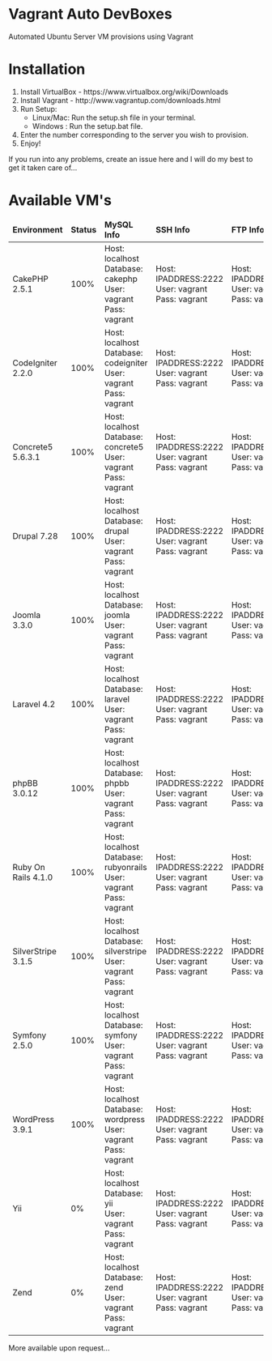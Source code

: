 Vagrant Auto DevBoxes
===============

Automated Ubuntu Server VM provisions using Vagrant

<h1>Installation</h1>
<ol>
    <li>Install VirtualBox - https://www.virtualbox.org/wiki/Downloads</li>
    <li>Install Vagrant - http://www.vagrantup.com/downloads.html</li>
    <li>Run Setup:
        <ul>
            <li>Linux/Mac: Run the setup.sh file in your terminal.</li>
            <li>Windows  : Run the setup.bat file.</li>
        </ul>
    </li>
    <li>Enter the number corresponding to the server you wish to provision.</li>
    <li>Enjoy!</li>
</ol>

<p>If you run into any problems, create an issue here and I will do my best to get it taken care of...</p>

<h1>Available VM's</h1>

<table>
    <thead>
        <td><b>Environment</b></td>
        <td><b>Status</b></td>
        <td><b>MySQL Info</b></td>
        <td><b>SSH Info</b></td>
        <td><b>FTP Info</b></td>
    </thead>
    <tr>
        <td>CakePHP 2.5.1</td>
        <td>100%</td>
        <td>Host: localhost <br />Database: cakephp <br />User: vagrant <br />Pass: vagrant</td>
        <td>Host: IPADDRESS:2222 <br />User: vagrant <br />Pass: vagrant</td>
        <td>Host: IPADDRESS:21 <br />User: vagrant <br />Pass: vagrant</td>
    </tr>
    <tr>
        <td>CodeIgniter 2.2.0</td>
        <td>100%</td>
        <td>Host: localhost <br />Database: codeigniter <br />User: vagrant <br />Pass: vagrant</td>
        <td>Host: IPADDRESS:2222 <br />User: vagrant <br />Pass: vagrant</td>
        <td>Host: IPADDRESS:21 <br />User: vagrant <br />Pass: vagrant</td>
    </tr>
    <tr>
        <td>Concrete5 5.6.3.1</td>
        <td>100%</td>
        <td>Host: localhost <br />Database: concrete5 <br />User: vagrant <br />Pass: vagrant</td>
        <td>Host: IPADDRESS:2222 <br />User: vagrant <br />Pass: vagrant</td>
        <td>Host: IPADDRESS:21 <br />User: vagrant <br />Pass: vagrant</td>
    </tr>
    <tr>
        <td>Drupal 7.28</td>
        <td>100%</td>
        <td>Host: localhost <br />Database: drupal <br />User: vagrant <br />Pass: vagrant</td>
        <td>Host: IPADDRESS:2222 <br />User: vagrant <br />Pass: vagrant</td>
        <td>Host: IPADDRESS:21 <br />User: vagrant <br />Pass: vagrant</td>
    </tr>
    <tr>
        <td>Joomla 3.3.0</td>
        <td>100%</td>
        <td>Host: localhost <br />Database: joomla <br />User: vagrant <br />Pass: vagrant</td>
        <td>Host: IPADDRESS:2222 <br />User: vagrant <br />Pass: vagrant</td>
        <td>Host: IPADDRESS:21 <br />User: vagrant <br />Pass: vagrant</td>
    </tr>
    <tr>
        <td>Laravel 4.2</td>
        <td>100%</td>
        <td>Host: localhost <br />Database: laravel <br />User: vagrant <br />Pass: vagrant</td>
        <td>Host: IPADDRESS:2222 <br />User: vagrant <br />Pass: vagrant</td>
        <td>Host: IPADDRESS:21 <br />User: vagrant <br />Pass: vagrant</td>
    </tr>
    <tr>
        <td>phpBB 3.0.12</td>
        <td>100%</td>
        <td>Host: localhost <br />Database: phpbb <br />User: vagrant <br />Pass: vagrant</td>
        <td>Host: IPADDRESS:2222 <br />User: vagrant <br />Pass: vagrant</td>
        <td>Host: IPADDRESS:21 <br />User: vagrant <br />Pass: vagrant</td>
    </tr>
    <tr>
        <td>Ruby On Rails 4.1.0</td>
        <td>100%</td>
        <td>Host: localhost <br />Database: rubyonrails <br />User: vagrant <br />Pass: vagrant</td>
        <td>Host: IPADDRESS:2222 <br />User: vagrant <br />Pass: vagrant</td>
        <td>Host: IPADDRESS:21 <br />User: vagrant <br />Pass: vagrant</td>
    </tr>
    <tr>
        <td>SilverStripe 3.1.5</td>
        <td>100%</td>
        <td>Host: localhost <br />Database: silverstripe <br />User: vagrant <br />Pass: vagrant</td>
        <td>Host: IPADDRESS:2222 <br />User: vagrant <br />Pass: vagrant</td>
        <td>Host: IPADDRESS:21 <br />User: vagrant <br />Pass: vagrant</td>
    </tr>
    <tr>
        <td>Symfony 2.5.0</td>
        <td>100%</td>
        <td>Host: localhost <br />Database: symfony <br />User: vagrant <br />Pass: vagrant</td>
        <td>Host: IPADDRESS:2222 <br />User: vagrant <br />Pass: vagrant</td>
        <td>Host: IPADDRESS:21 <br />User: vagrant <br />Pass: vagrant</td>
    </tr>
    <tr>
        <td>WordPress 3.9.1</td>
        <td>100%</td>
        <td>Host: localhost <br />Database: wordpress <br />User: vagrant <br />Pass: vagrant</td>
        <td>Host: IPADDRESS:2222 <br />User: vagrant <br />Pass: vagrant</td>
        <td>Host: IPADDRESS:21 <br />User: vagrant <br />Pass: vagrant</td>
    </tr>
    <tr>
        <td>Yii</td>
        <td>0%</td>
        <td>Host: localhost <br />Database: yii <br />User: vagrant <br />Pass: vagrant</td>
        <td>Host: IPADDRESS:2222 <br />User: vagrant <br />Pass: vagrant</td>
        <td>Host: IPADDRESS:21 <br />User: vagrant <br />Pass: vagrant</td>
    </tr>
    <tr>
        <td>Zend</td>
        <td>0%</td>
        <td>Host: localhost <br />Database: zend <br />User: vagrant <br />Pass: vagrant</td>
        <td>Host: IPADDRESS:2222 <br />User: vagrant <br />Pass: vagrant</td>
        <td>Host: IPADDRESS:21 <br />User: vagrant <br />Pass: vagrant</td>
    </tr>
</table>

<p>More available upon request...</p>
